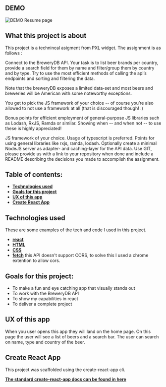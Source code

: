## DEMO

![DEMO Resume page](https://github.com/Lydia-coder/Brewery/blob/master/images/ezgif.com-video-to-gif.gif)


## What this project is about

This project is a technincal asigment from PXL widget. The assignment is as follows :

Connect to the BreweryDB API. Your task is to list beer brands per country, provide a search field for them by name and filter/group them by country and by type. Try to use the most efficient methods of calling the api’s endpoints and sorting and filtering the data.

Note that the breweryDB exposes a limited data-set and most beers and breweries will be American with some noteworthy exceptions.

You get to pick the JS framework of your choice -- of course you’re also allowed to not use a framework at all (that is discouraged though! :)

Bonus points for efficient employment of general-purpose JS libraries such as Lodash, RxJS, Ramda or similar. Showing when -- and when not -- to use these is highly appreciated!

JS framework of your choice.
Usage of typescript is preferred.
Points for using general libraries like rxjs, ramda, lodash.
Optionally create a minimal NodeJS server as adapter- and caching-layer for the API data.
Use GIT, please provide us with a link to your repository when done and include a README describing the decisions you made to accomplish the assignment.

## Table of contents:

- **[Technologies used](#technologies-used)**
- **[Goals for this project](#goals-for-this-project)**
- **[UX of this app](#UX-of-app)**
- **[Create React App](Create-React-App)**

## Technologies used

These are some examples of the tech and code I used in this project.

- **[react](./src/components)**
- **[HTML](./public/index.html)**
- **[CSS](./src/index.css)**
- **[fetch](./src/components/Main.js)**
  this API doesn't support CORS, to solve this I used a chrome extention to allow cors.

## Goals for this project:

- To make a fun and eye catching app that visually stands out
- To work with the BreweryDB API
- To show my capabilities in react
- To deliver a complete project

## UX of this app

When you user opens this app they will land on the home page. On this page the user will see a list of beers and a search bar. The user can search on name, type and country of the beer.

## Create React App

This project was scaffolded using the create-react-app cli.

**[The standard create-react-app docs can be found in here](./create-react-app-docs.md)**
